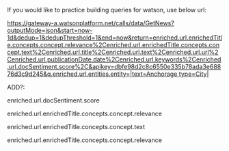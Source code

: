 If you would like to practice building queries for watson, use below url:


https://gateway-a.watsonplatform.net/calls/data/GetNews?outputMode=json&start=now-1d&dedup=1&dedupThreshold=1&end=now&return=enriched.url.enrichedTitle.concepts.concept.relevance%2Cenriched.url.enrichedTitle.concepts.concept.text%2Cenriched.url.title%2Cenriched.url.text%2Cenriched.url.url%2Cenriched.url.publicationDate.date%2Cenriched.url.keywords%2Cenriched.url.docSentiment.score%2C&apikey=dbfe98d2c8c6550e335b78ada3e68876d3c9d245&q.enriched.url.entities.entity=|text=Anchorage,type=City|


ADD?:

enriched.url.docSentiment.score

enriched.url.enrichedTitle.concepts.concept.relevance

enriched.url.enrichedTitle.concepts.concept.text

enriched.url.enrichedTitle.concepts.concept.relevance



